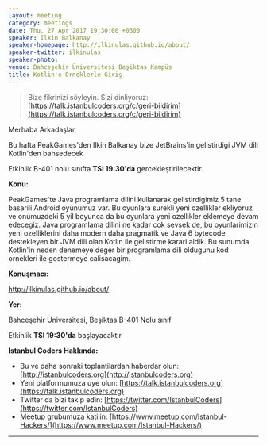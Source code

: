 ```yaml
---
layout: meeting
category: meetings
date: Thu, 27 Apr 2017 19:30:00 +0300
speaker: İlkin Balkanay
speaker-homepage: http://ilkinulas.github.io/about/
speaker-twitter: ilkinulas 
speaker-photo:
venue: Bahceşehir Üniversitesi Beşiktas Kampüs
title: Kotlin'e Örneklerle Giriş
---
```


> Bize fikrinizi söyleyin. Sizi dinliyoruz: [https://talk.istanbulcoders.org/c/geri-bildirim](https://talk.istanbulcoders.org/c/geri-bildirim)

Merhaba Arkadaşlar,

Bu hafta PeakGames'den Ilkin Balkanay bize JetBrains'in gelistirdigi JVM dili Kotlin'den bahsedecek


Etkinlik B-401 nolu sınıfta __TSI 19:30'da__ gercekleştirilecektir.

**Konu:**

PeakGames'te Java programlama dilini kullanarak gelistirdigimiz 5 tane basarili Android oyunumuz var.  Bu oyunlara surekli yeni ozellikler ekliyoruz ve onumuzdeki 5 yil boyunca da bu oyunlara yeni ozellikler eklemeye devam edecegiz. 
Java programlama dilini ne kadar cok sevsek de, bu oyunlarimizin yeni ozelliklerini daha modern daha pragmatik ve Java 6 bytecode destekleyen bir JVM dili olan Kotlin ile gelistirme karari aldik.
Bu sunumda Kotlin'in neden denemeye deger bir programlama dili oldugunu kod ornekleri ile gostermeye calisacagim.


**Konuşmacı:**

http://ilkinulas.github.io/about/

**Yer:**

Bahceşehir Üniversitesi, Beşiktas B-401 Nolu sınıf

Etkinlik __TSI 19:30'da__ başlayacaktır

**Istanbul Coders Hakkında:**

- Bu ve daha sonraki toplantilardan haberdar olun: [http://istanbulcoders.org](http://istanbulcoders.org)
- Yeni platformumuza uye olun: [https://talk.istanbulcoders.org](https://talk.istanbulcoders.org)
- Twitter da bizi takip edin: [https://twitter.com/IstanbulCoders](https://twitter.com/IstanbulCoders)
- Meetup grubumuza katilin: [https://www.meetup.com/Istanbul-Hackers/](https://www.meetup.com/Istanbul-Hackers/)

----
